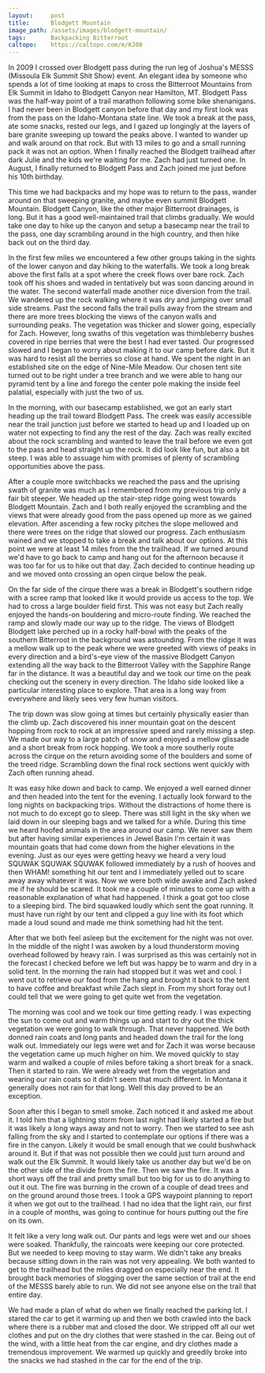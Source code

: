 ```yaml
---
layout:     post
title:      Blodgett Mountain
image_path: /assets/images/blodgett-mountain/
tags:       Backpacking Bitterroot
caltopo:    https://caltopo.com/m/KJ00
---
```

In 2009 I crossed over Blodgett pass during the run leg of Joshua's MESSS (Missoula Elk Summit Shit Show) event. An elegant idea by someone who spends a lot of time looking at maps to cross the Bitterroot Mountains from Elk Summit in Idaho to Blodgett Canyon near Hamilton, MT. Blodgett Pass was the half-way point of a trail marathon following some bike shenanigans. I had never been in Blodgett canyon before that day and my first look was from the pass on the Idaho-Montana state line. We took a break at the pass, ate some snacks, rested our legs, and I gazed up longingly at the layers of bare granite sweeping up toward the peaks above. I wanted to wander up and walk around on that rock. But with 13 miles to go and a small running pack it was not an option. When I finally reached the Blodgett trailhead after dark Julie and the kids we're waiting for me. Zach had just turned one. In August, I finally returned to Blodgett Pass and Zach joined me just before his 10th birthday.

This time we had backpacks and my hope was to return to the pass, wander around on that sweeping granite, and maybe even summit Blodgett Mountain. Blodgett Canyon, like the other major Bitterroot drainages, is long. But it has a good well-maintained trail that climbs gradually. We would take one day to hike up the canyon and setup a basecamp near the trail to the pass, one day scrambling around in the high country, and then hike back out on the third day.

In the first few miles we encountered a few other groups taking in the sights of the lower canyon and day hiking to the waterfalls. We took a long break above the first falls at a spot where the creek flows over bare rock. Zach took off his shoes and waded in tentatively but was soon dancing around in the water. The second waterfall made another nice diversion from the trail. We wandered up the rock walking where it was dry and jumping over small side streams. Past the second falls the trail pulls away from the stream and there are more trees blocking the views of the canyon walls and surrounding peaks. The vegetation was thicker and slower going, especially for Zach. However, long swaths of this vegetation was thimbleberry bushes covered in ripe berries that were the best I had ever tasted. Our progressed slowed and I began to worry about making it to our camp before dark. But it was hard to resist all the berries so close at hand. We spent the night in an established site on the edge of Nine-Mile Meadow. Our chosen tent site turned out to be right under a tree branch and we were able to hang our pyramid tent by a line and forego the center pole making the inside feel palatial, especially with just the two of us.

In the morning, with our basecamp established, we got an early start heading up the trail toward Blodgett Pass. The creek was easily accessible near the trail junction just before we started to head up and I loaded up on water not expecting to find any the rest of the day. Zach was really excited about the rock scrambling and wanted to leave the trail before we even got to the pass and head straight up the rock. It did look like fun, but also a bit steep. I was able to assuage him with promises of plenty of scrambling opportunities above the pass.

After a couple more switchbacks we reached the pass and the uprising swath of granite was much as I remembered from my previous trip only a fair bit steeper. We headed up the stair-step ridge going west towards Blodgett Mountain. Zach and I both really enjoyed the scrambling and the views that were already good from the pass opened up more as we gained elevation. After ascending a few rocky pitches the slope mellowed and there were trees on the ridge that slowed our progress. Zach enthusiasm wained and we stopped to take a break and talk about our options. At this point we were at least 14 miles from the the trailhead. If we turned around we'd have to go back to camp and hang out for the afternoon because it was too far for us to hike out that day. Zach decided to continue heading up and we moved onto crossing an open cirque below the peak.

On the far side of the cirque there was a break in Blodgett's southern ridge with a scree ramp that looked like it would provide us access to the top. We had to cross a large boulder field first. This was not easy but Zach really enjoyed the hands-on bouldering and micro-route finding. We reached the ramp and slowly made our way up to the ridge. The views of Blodgett  Blodgett lake perched up in a rocky half-bowl with the peaks of the southern Bitterroot in the background was astounding. From the ridge it was a mellow walk up to the peak where we were greeted with views of peaks in every direction and a bird's-eye view of the massive Blodgett Canyon extending all the way back to the Bitterroot Valley with the Sapphire Range far in the distance. It was a beautiful day and we took our time on the peak checking out the scenery in every direction. The Idaho side looked like a particular interesting place to explore. That area is a long way from everywhere and likely sees very few human visitors.

The trip down was slow going at times but certainly physically easier than the climb up. Zach discovered his inner mountain goat on the descent hopping from rock to rock at an impressive speed and rarely missing a step. We made our way to a large patch of snow and enjoyed a mellow glissade and a short break from rock hopping. We took a more southerly route across the cirque on the return avoiding some of the boulders and some of the treed ridge. Scrambling down the final rock sections went quickly with Zach often running ahead.

It was easy hike down and back to camp. We enjoyed a well earned dinner and then headed into the tent for the evening. I actually look forward to the long nights on backpacking trips. Without the distractions of home there is not much to do except go to sleep. There was still light in the sky when we laid down in our sleeping bags and we talked for a while. During this time we heard hoofed animals in the area around our camp. We never saw them but after having similar experiences in Jewel Basin I'm certain it was mountain goats that had come down from the higher elevations in the evening. Just as our eyes were getting heavy we heard a very loud SQUWAK SQUWAK SQUWAK followed immediately by a rush of hooves and then WHAM! something hit our tent and I immediately yelled out to scare away away whatever it was. Now we were both wide awake and Zach asked me if he should be scared. It took me a couple of minutes to come up with a reasonable explanation of what had happened. I think a goat got too close to a sleeping bird. The bird squawked loudly which sent the goat running. It must have run right by our tent and clipped a guy line with its foot which made a loud sound and made me think something had hit the tent.

After that we both feel asleep but the excitement for the night was not over. In the middle of the night I was awoken by a loud thunderstorm moving overhead followed by heavy rain. I was surprised as this was certainly not in the forecast I checked before we left but was happy be to warm and dry in a solid tent. In the morning the rain had stopped but it was wet and cool. I went out to retrieve our food from the hang and brought it back to the tent to have coffee and breakfast while Zach slept in. From my short foray out I could tell that we were going to get quite wet from the vegetation.

The morning was cool and we took our time getting ready. I was expecting the sun to come out and warm things up and start to dry out the thick vegetation we were going to walk through. That never happened. We both donned rain coats and long pants and headed down the trail for the long walk out. Immediately our legs were wet and for Zach it was worse because the vegetation came up much higher on him. We moved quickly to stay warm and walked a couple of miles before taking a short break for a snack. Then it started to rain. We were already wet from the vegetation and wearing our rain coats so it didn't seem that much different. In Montana it generally does not rain for that long. Well this day proved to be an exception.

Soon after this I began to smell smoke. Zach noticed it and asked me about it. I told him that a lightning storm from last night had likely started a fire but it was likely a long ways away and not to worry. Then we started to see ash falling from the sky and I started to contemplate our options if there was a fire in the canyon. Likely it would be small enough that we could bushwhack around it. But if that was not possible then we could just turn around and walk out the Elk Summit. It would likely take us another day but we'd be on the other side of the divide from the fire. Then we saw the fire. It was a short ways off the trail and pretty small but too big for us to do anything to out it out. The fire was burning in the crown of a couple of dead trees and on the ground around those trees. I took a GPS waypoint planning to report it when we got out to the trailhead. I had no idea that the light rain, our first in a couple of months, was going to continue for hours putting out the fire on its own.

It felt like a very long walk out. Our pants and legs were wet and our shoes were soaked. Thankfully, the raincoats were keeping our core protected. But we needed to keep moving to stay warm. We didn't take any breaks because sitting down in the rain was not very appealing. We both wanted to get to the trailhead but the miles dragged on especially near the end. It brought back memories of slogging over the same section of trail at the end of the MESSS barely able to run. We did not see anyone else on the trail that entire day.

We had made a plan of what do when we finally reached the parking lot. I stared the car to get it warming up and then we both crawled into the back where there is a rubber mat and closed the door. We stripped off all our wet clothes and put on the dry clothes that were stashed in the car. Being out of the wind, with a little heat from the car engine, and dry clothes made a tremendous improvement. We warmed up quickly and greedily broke into the snacks we had stashed in the car for the end of the trip.
